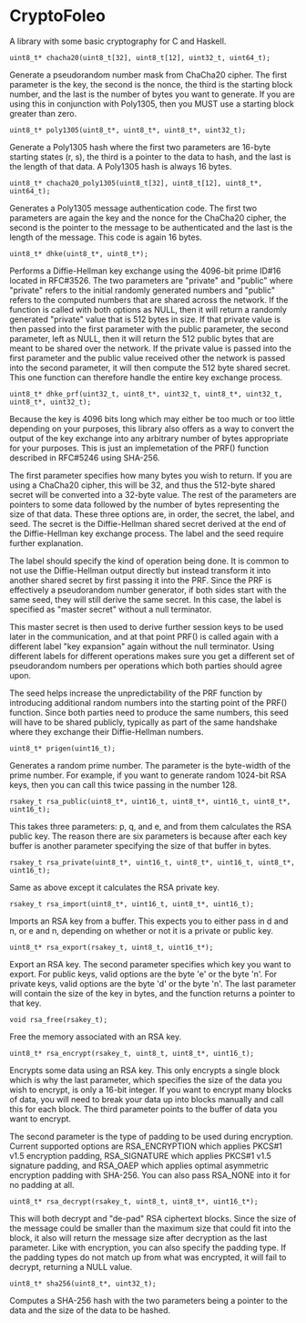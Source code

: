 # CryptoFoleo
A library with some basic cryptography for C and Haskell. 

    uint8_t* chacha20(uint8_t[32], uint8_t[12], uint32_t, uint64_t);

Generate a pseudorandom number mask from ChaCha20 cipher. The first parameter is the key, the second is the nonce, the third is the starting block number, and the last is the number of bytes you want to generate. If you are using this in conjunction with Poly1305, then you MUST use a starting block greater than zero.

    uint8_t* poly1305(uint8_t*, uint8_t*, uint8_t*, uint32_t);    

Generate a Poly1305 hash where the first two parameters are 16-byte starting states (r, s), the third is a pointer to the data to hash, and the last is the length of that data. A Poly1305 hash is always 16 bytes. 

    uint8_t* chacha20_poly1305(uint8_t[32], uint8_t[12], uint8_t*, uint64_t);    

Generates a Poly1305 message authentication code. The first two parameters are again the key and the nonce for the ChaCha20 cipher, the second is the pointer to the message to be authenticated and the last is the length of the message. This code is again 16 bytes.

    uint8_t* dhke(uint8_t*, uint8_t*);    

Performs a Diffie-Hellman key exchange using the 4096-bit prime ID#16 located in RFC#3526. The two parameters are "private" and "public" where "private" refers to the initial randomly generated numbers and "public" refers to the computed numbers that are shared across the network. If the function is called with both options as NULL, then it will return a randomly generated "private" value that is 512 bytes in size. If that private value is then passed into the first parameter with the public parameter, the second parameter, left as NULL, then it will return the 512 public bytes that are meant to be shared over the network. If the private value is passed into the first parameter and the public value received other the network is passed into the second parameter, it will then compute the 512 byte shared secret. This one function can therefore handle the entire key exchange process. 

    uint8_t* dhke_prf(uint32_t, uint8_t*, uint32_t, uint8_t*, uint32_t, uint8_t*, uint32_t);    

Because the key is 4096 bits long which may either be too much or too little
depending on your purposes, this library also offers as a way to convert the
output of the key exchange into any arbitrary number of bytes appropriate
for your purposes. This is just an implemetation of the PRF() function described in RFC#5246 using SHA-256.

The first parameter specifies how many bytes you wish to return. If you are using a ChaCha20 cipher, this will be 32, and thus the 512-byte shared secret will be converted into a 32-byte value. The rest of the parameters are pointers to some data followed by the number of bytes representing the size of that data. These three options are, in order, the secret, the label, and seed. The secret is the Diffie-Hellman shared secret derived at the end of the Diffie-Hellman key exchange process. The label and the seed require further explanation. 

The label should specify the kind of operation being done. It is common to not use the Diffie-Hellman output directly but instead
transform it into another shared secret by first passing it into the PRF.
Since the PRF is effectively a pseudorandom number generator, if both sides
start with the same seed, they will still derive the same secret. In this
case, the label is specified as "master secret" without a null terminator.

This master secret is then used to derive further session keys to be used
later in the communication, and at that point PRF() is called again with
a different label "key expansion" again without the null terminator. Using
different labels for different operations makes sure you get a different
set of pseudorandom numbers per operations which both parties should agree
upon.

The seed helps increase the unpredictability of the PRF function by
introducing additional random numbers into the starting point of the PRF()
function. Since both parties need to produce the same numbers, this seed
will have to be shared publicly, typically as part of the same handshake
where they exchange their Diffie-Hellman numbers.


    uint8_t* prigen(uint16_t);    

Generates a random prime number. The parameter is the byte-width of the prime number. For example, if you want to generate random 1024-bit RSA keys, then you can call this twice passing in the number 128.

    rsakey_t rsa_public(uint8_t*, uint16_t, uint8_t*, uint16_t, uint8_t*, uint16_t);    

This takes three parameters: p, q, and e, and from them calculates the RSA public key. The reason there are six parameters is because after each key buffer is another parameter specifying the size of that buffer in bytes.

    rsakey_t rsa_private(uint8_t*, uint16_t, uint8_t*, uint16_t, uint8_t*, uint16_t);    

Same as above except it calculates the RSA private key.

    rsakey_t rsa_import(uint8_t*, uint16_t, uint8_t*, uint16_t);    

Imports an RSA key from a buffer. This expects you to either pass in d and n, or e and n, depending on whether or not it is a private or public key.

    uint8_t* rsa_export(rsakey_t, uint8_t, uint16_t*);

Export an RSA key. The second parameter specifies which key you want to export. For public keys, valid options are the byte 'e' or the byte 'n'. For private keys, valid options are the byte 'd' or the byte 'n'. The last parameter will contain the size of the key in bytes, and the function returns a pointer to that key.

    void rsa_free(rsakey_t);    

Free the memory associated with an RSA key.

    uint8_t* rsa_encrypt(rsakey_t, uint8_t, uint8_t*, uint16_t);    

Encrypts some data using an RSA key. This only encrypts a single block which is why the last parameter, which specifies the size of the data you wish to encrypt, is only a 16-bit integer. If you want to encrypt many blocks of data, you will need to break your data up into blocks manually and call this for each block. The third parameter points to the buffer of data you want to encrypt. 

The second parameter is the type of padding to be used during encryption. Current supported options are RSA_ENCRYPTION which applies PKCS#1 v1.5 encryption padding, RSA_SIGNATURE which applies PKCS#1 v1.5 signature padding, and RSA_OAEP which applies optimal asymmetric encryption padding with SHA-256. You can also pass RSA_NONE into it for no padding at all.

    uint8_t* rsa_decrypt(rsakey_t, uint8_t, uint8_t*, uint16_t*);    

This will both decrypt and "de-pad" RSA ciphertext blocks. Since the size of the message could be smaller than the maximum size that could fit into the block, it also will return the message size after decryption as the last parameter. Like with encryption, you can also specify the padding type. If the padding types do not match up from what was encrypted, it will fail to decrypt, returning a NULL value.

    uint8_t* sha256(uint8_t*, uint32_t);    

Computes a SHA-256 hash with the two parameters being a pointer to the data and the size of the data to be hashed.
